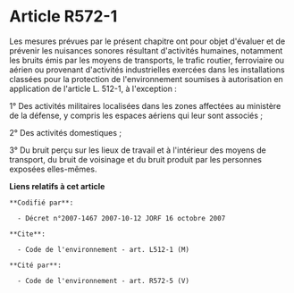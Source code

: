 # Article R572-1

Les mesures prévues par le présent chapitre ont pour objet d'évaluer et de prévenir les nuisances sonores résultant
d'activités humaines, notamment les bruits émis par les moyens de transports, le trafic routier, ferroviaire ou aérien ou
provenant d'activités industrielles exercées dans les installations classées pour la protection de l'environnement soumises à
autorisation en application de l'article L. 512-1, à l'exception :

1° Des activités militaires localisées dans les zones affectées au ministère de la défense, y compris les espaces aériens qui
leur sont associés ;

2° Des activités domestiques ;

3° Du bruit perçu sur les lieux de travail et à l'intérieur des moyens de transport, du bruit de voisinage et du bruit
produit par les personnes exposées elles-mêmes.

**Liens relatifs à cet article**

	**Codifié par**:

	  - Décret n°2007-1467 2007-10-12 JORF 16 octobre 2007

	**Cite**:

	  - Code de l'environnement - art. L512-1 (M)

	**Cité par**:

	  - Code de l'environnement - art. R572-5 (V)
